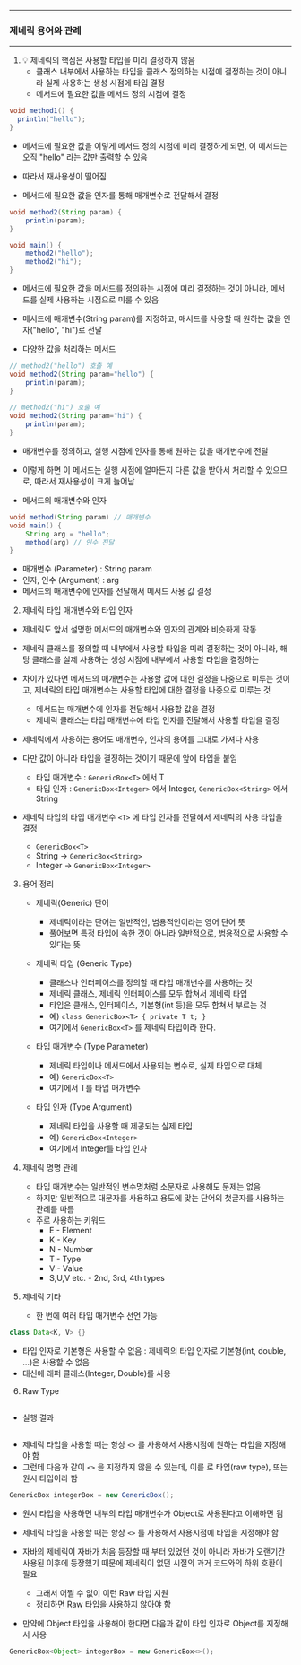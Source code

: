 -----
### 제네릭 용어와 관례
-----
1. 💡 제네릭의 핵심은 사용할 타입을 미리 결정하지 않음
   - 클래스 내부에서 사용하는 타입을 클래스 정의하는 시점에 결정하는 것이 아니라 실제 사용하는 생성 시점에 타입 결정
   - 메서드에 필요한 값을 메서드 정의 시점에 결정
```java
void method1() {
  println("hello");
}
```
   - 메서드에 필요한 값을 이렇게 메서드 정의 시점에 미리 결정하게 되면, 이 메서드는 오직 "hello" 라는 값만 출력할 수 있음
   - 따라서 재사용성이 떨어짐

   - 메서드에 필요한 값을 인자를 통해 매개변수로 전달해서 결정
```java
void method2(String param) {
    println(param);
}

void main() {
    method2("hello");
    method2("hi");
}
```
  - 메서드에 필요한 값을 메서드를 정의하는 시점에 미리 결정하는 것이 아니라, 메서드를 실제 사용하는 시점으로 미룰 수 있음
  - 메서드에 매개변수(String param)를 지정하고, 매서드를 사용할 때 원하는 값을 인자("hello", "hi")로 전달

  - 다양한 값을 처리하는 메서드
```java
// method2("hello") 호출 예
void method2(String param="hello") {
    println(param);
}
    
// method2("hi") 호출 예
void method2(String param="hi") {
    println(param);
}
```
  - 매개변수를 정의하고, 실행 시점에 인자를 통해 원하는 값을 매개변수에 전달
  - 이렇게 하면 이 메서드는 실행 시점에 얼마든지 다른 값을 받아서 처리할 수 있으므로, 따라서 재사용성이 크게 늘어남

  - 메서드의 매개변수와 인자
```java
void method(String param) // 매개변수
void main() {
    String arg = "hello";
    method(arg) // 인수 전달
}
```
  - 매개변수 (Parameter) : String param
  - 인자, 인수 (Argument) : arg
  - 메서드의 매개변수에 인자를 전달해서 메서드 사용 값 결정

2. 제네릭 타입 매개변수와 타입 인자
  - 제네릭도 앞서 설명한 메서드의 매개변수와 인자의 관계와 비슷하게 작동
  - 제네릭 클래스를 정의할 때 내부에서 사용할 타입을 미리 결정하는 것이 아니라, 해당 클래스를 실제 사용하는 생성 시점에 내부에서 사용할 타입을 결정하는
  - 차이가 있다면 메서드의 매개변수는 사용할 값에 대한 결정을 나중으로 미루는 것이고, 제네릭의 타입 매개변수는 사용할 타입에 대한 결정을 나중으로 미루는 것
    + 메서드는 매개변수에 인자를 전달해서 사용할 값을 결정
    + 제네릭 클래스는 타입 매개변수에 타입 인자를 전달해서 사용할 타입을 결정

  - 제네릭에서 사용하는 용어도 매개변수, 인자의 용어를 그대로 가져다 사용
  - 다만 값이 아니라 타입을 결정하는 것이기 때문에 앞에 타입을 붙임
     + 타입 매개변수 : ```GenericBox<T>``` 에서 T
     + 타입 인자 : ```GenericBox<Integer>``` 에서 Integer, ```GenericBox<String>``` 에서 String

   - 제네릭 타입의 타입 매개변수 ```<T>``` 에 타입 인자를 전달해서 제네릭의 사용 타입을 결정
     + ```GenericBox<T>```
     + String → ```GenericBox<String>```
     + Integer → ```GenericBox<Integer>```
    
3. 용어 정리
   - 제네릭(Generic) 단어
      + 제네릭이라는 단어는 일반적인, 범용적인이라는 영어 단어 뜻
      + 풀어보면 특정 타입에 속한 것이 아니라 일반적으로, 범용적으로 사용할 수 있다는 뜻

   - 제네릭 타입 (Generic Type)
      + 클래스나 인터페이스를 정의할 때 타입 매개변수를 사용하는 것
      + 제네릭 클래스, 제네릭 인터페이스를 모두 합쳐서 제네릭 타입
      + 타입은 클래스, 인터페이스, 기본형(int 등)을 모두 합쳐서 부르는 것
      + 예) ```class GenericBox<T> { private T t; }```
      + 여기에서 ```GenericBox<T>``` 를 제네릭 타입이라 한다.

    - 타입 매개변수 (Type Parameter)
      + 제네릭 타입이나 메서드에서 사용되는 변수로, 실제 타입으로 대체
      + 예) ```GenericBox<T>```
      + 여기에서 T를 타입 매개변수

    - 타입 인자 (Type Argument)
      + 제네릭 타입을 사용할 때 제공되는 실제 타입
      + 예) ```GenericBox<Integer>```
      + 여기에서 Integer를 타입 인자

4. 제네릭 명명 관례
    - 타입 매개변수는 일반적인 변수명처럼 소문자로 사용해도 문제는 없음
    - 하지만 일반적으로 대문자를 사용하고 용도에 맞는 단어의 첫글자를 사용하는 관례를 따름
    - 주로 사용하는 키워드
      + E - Element
      + K - Key
      + N - Number
      + T - Type
      + V - Value
      + S,U,V etc. - 2nd, 3rd, 4th types

5. 제네릭 기타
   - 한 번에 여러 타입 매개변수 선언 가능
```java
class Data<K, V> {}
```
   - 타입 인자로 기본형은 사용할 수 없음 : 제네릭의 타입 인자로 기본형(int, double, ...)은 사용할 수 없음
   - 대신에 래퍼 클래스(Integer, Double)를 사용

6. Raw Type
```java

```
  - 실행 결과
```

```
  - 제네릭 타입을 사용할 때는 항상 ```<>``` 를 사용해서 사용시점에 원하는 타입을 지정해야 함
   - 그런데 다음과 같이 ```<>``` 을 지정하지 않을 수 있는데, 이를 로 타입(raw type), 또는 원시 타입이라 함
```java
GenericBox integerBox = new GenericBox();
```

  - 원시 타입을 사용하면 내부의 타입 매개변수가 Object로 사용된다고 이해하면 됨
  - 제네릭 타입을 사용할 때는 항상 ```<>``` 를 사용해서 사용시점에 타입을 지정해야 함
  - 자바의 제네릭이 자바가 처음 등장할 때 부터 있었던 것이 아니라 자바가 오랜기간 사용된 이후에 등장했기 때문에 제네릭이 없던 시절의 과거 코드와의 하위 호환이 필요
    + 그래서 어쩔 수 없이 이런 Raw 타입 지원
    + 정리하면 Raw 타입을 사용하지 않아야 함

  - 만약에 Object 타입을 사용해야 한다면 다음과 같이 타입 인자로 Object를 지정해서 사용
```java
GenericBox<Object> integerBox = new GenericBox<>();
```
